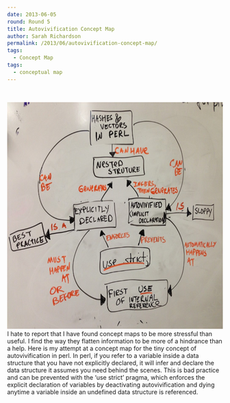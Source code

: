 ```yaml
---
date: 2013-06-05
round: Round 5
title: Autovivification Concept Map
author: Sarah Richardson
permalink: /2013/06/autovivification-concept-map/
tags:
  - Concept Map
tags:
  - conceptual map
---
```

&nbsp;

[<img class="aligncenter size-large wp-image-3011" alt="ugh" src="/uploads/2013/06/photo-1024x768.jpg" width="707" height="530" />][1]I hate to report that I have found concept maps to be more stressful than useful. I find the way they flatten information to be more of a hindrance than a help. Here is my attempt at a concept map for the tiny concept of autovivification in perl. In perl, if you refer to a variable inside a data structure that you have not explicitly declared, it will infer and declare the data structure it assumes you need behind the scenes. This is bad practice and can be prevented with the &#8216;use strict&#8217; pragma, which enforces the explicit declaration of variables by deactivating autovivification and dying anytime a variable inside an undefined data structure is referenced.

 [1]: /uploads/2013/06/photo.jpg
